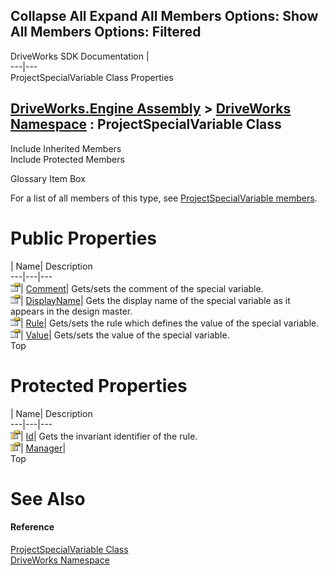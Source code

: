 Collapse All Expand All Members Options: Show All  Members Options: Filtered   
---  
DriveWorks SDK Documentation  |   
---|---  
ProjectSpecialVariable Class Properties   
  
[DriveWorks.Engine Assembly](topic2156.md) > [DriveWorks Namespace](topic2159.md) : ProjectSpecialVariable Class  
---  
  
Include Inherited Members    
Include Protected Members    


Glossary Item Box

For a list of all members of this type, see [ProjectSpecialVariable members](topic4763.md).

# Public Properties

| Name| Description  
---|---|---  
![Public Property](dotnetimages/publicProperty.gif)| [Comment](topic4773.md)| Gets/sets the comment of the special variable.   
![Public Property](dotnetimages/publicProperty.gif)| [DisplayName](topic4774.md)| Gets the display name of the special variable as it appears in the design master.   
![Public Property](dotnetimages/publicProperty.gif)| [Rule](topic4777.md)| Gets/sets the rule which defines the value of the special variable.   
![Public Property](dotnetimages/publicProperty.gif)| [Value](topic4778.md)| Gets/sets the value of the special variable.   
Top

# Protected Properties

| Name| Description  
---|---|---  
![Protected Property](dotnetimages/protectedProperty.gif)| [Id](topic4775.md)| Gets the invariant identifier of the rule.   
![Protected Property](dotnetimages/protectedProperty.gif)| [Manager](topic4776.md)|   
Top

# See Also

#### Reference

[ProjectSpecialVariable Class](topic4762.md)   
[DriveWorks Namespace](topic2159.md)


